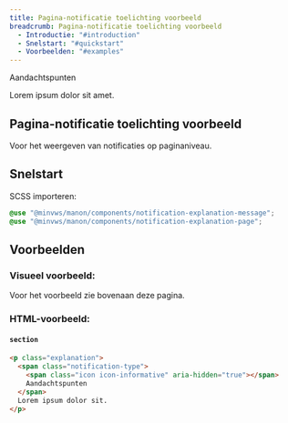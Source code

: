 ```yaml
---
title: Pagina-notificatie toelichting voorbeeld
breadcrumb: Pagina-notificatie toelichting voorbeeld
  - Introductie: "#introduction"
  - Snelstart: "#quickstart"
  - Voorbeelden: "#examples"
---
```


<section class="explanation">
  <div>
    <span class="notification-type">
      <span class="icon icon-informative" aria-hidden="true"></span>
      Aandachtspunten
    </span>
    <p>Lorem ipsum dolor sit amet.</p>
  </div>
</section>

<h2 id="introduction">Pagina-notificatie toelichting voorbeeld</h2>

Voor het weergeven van notificaties op paginaniveau.

<h2 id="quickstart">Snelstart</h2>

SCSS importeren:

```scss
@use "@minvws/manon/components/notification-explanation-message";
@use "@minvws/manon/components/notification-explanation-page";
```

<h2 id="examples">Voorbeelden</h2>

### Visueel voorbeeld:

Voor het voorbeeld zie bovenaan deze pagina.

### HTML-voorbeeld:

#### `section`

```html
<p class="explanation">
  <span class="notification-type">
    <span class="icon icon-informative" aria-hidden="true"></span>
    Aandachtspunten
  </span>
  Lorem ipsum dolor sit.
</p>
```